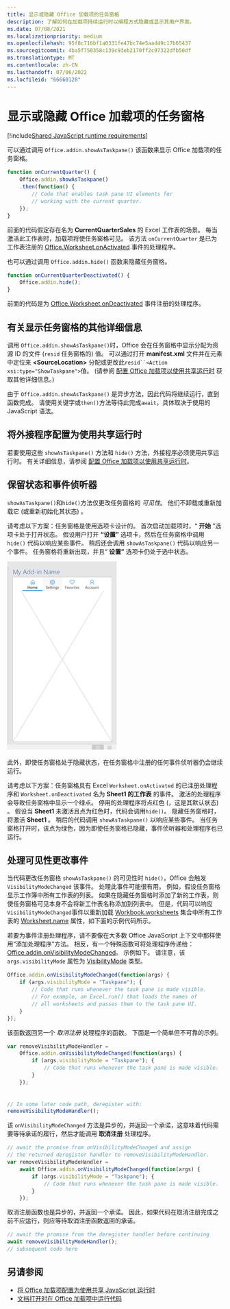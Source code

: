 ```yaml
---
title: 显示或隐藏 Office 加载项的任务窗格
description: 了解如何在加载项持续运行时以编程方式隐藏或显示其用户界面。
ms.date: 07/08/2021
ms.localizationpriority: medium
ms.openlocfilehash: 95f8c716bf1a0331fe47bc74e5aad49c17b65437
ms.sourcegitcommit: 4ba5f750358c139c93eb2170ff2c97322dfb50df
ms.translationtype: MT
ms.contentlocale: zh-CN
ms.lasthandoff: 07/06/2022
ms.locfileid: "66660128"
---
```

# <a name="show-or-hide-the-task-pane-of-your-office-add-in"></a>显示或隐藏 Office 加载项的任务窗格

[!include[Shared JavaScript runtime requirements](../includes/shared-runtime-requirements-note.md)]

可以通过调用 `Office.addin.showAsTaskpane()` 该函数来显示 Office 加载项的任务窗格。

```javascript
function onCurrentQuarter() {
    Office.addin.showAsTaskpane()
    .then(function() {
        // Code that enables task pane UI elements for
        // working with the current quarter.
    });
}
```

前面的代码假定存在名为 **CurrentQuarterSales** 的 Excel 工作表的场景。 每当激活此工作表时，加载项将使任务窗格可见。 该方法 `onCurrentQuarter` 是已为工作表注册的 [Office.Worksheet.onActivated](/javascript/api/excel/excel.worksheet?view=excel-js-preview&preserve-view=true#excel-excel-worksheet-onactivated-member) 事件的处理程序。

也可以通过调用 `Office.addin.hide()` 函数来隐藏任务窗格。

```javascript
function onCurrentQuarterDeactivated() {
    Office.addin.hide();
}
```

前面的代码是为 [Office.Worksheet.onDeactivated](/javascript/api/excel/excel.worksheet?view=excel-js-preview&preserve-view=true#excel-excel-worksheet-ondeactivated-member) 事件注册的处理程序。

## <a name="additional-details-on-showing-the-task-pane"></a>有关显示任务窗格的其他详细信息

调用 `Office.addin.showAsTaskpane()`时，Office 会在任务窗格中显示分配为资源 ID 的文件 (`resid` 任务窗格的) 值。 可以通过打开 **manifest.xml** 文件并在元素中定位来 **\<SourceLocation\>** 分配或更改此`resid``<Action xsi:type="ShowTaskpane">`值。
 (请参阅 [配置 Office 加载项以使用共享运行时](configure-your-add-in-to-use-a-shared-runtime.md) 获取其他详细信息。) 

由于 `Office.addin.showAsTaskpane()` 是异步方法，因此代码将继续运行，直到函数完成。 请使用关键字或`then()`方法等待此完成`await`，具体取决于使用的 JavaScript 语法。

## <a name="configure-your-add-in-to-use-the-shared-runtime"></a>将外接程序配置为使用共享运行时

若要使用这些 `showAsTaskpane()` 方法和 `hide()` 方法，外接程序必须使用共享运行时。 有关详细信息，请参阅 [配置 Office 加载项以使用共享运行时](configure-your-add-in-to-use-a-shared-runtime.md)。

## <a name="preservation-of-state-and-event-listeners"></a>保留状态和事件侦听器

`showAsTaskpane()`和`hide()`方法仅更改任务窗格的 *可见性*。 他们不卸载或重新加载它 (或重新初始化其状态) 。

请考虑以下方案：任务窗格是使用选项卡设计的。 首次启动加载项时，“ **开始** ”选项卡处于打开状态。 假设用户打开 **“设置”** 选项卡，然后在任务窗格中调用 `hide()` 代码以响应某些事件。 稍后还会调用 `showAsTaskpane()` 代码以响应另一个事件。 任务窗格将重新出现，并且“ **设置”** 选项卡仍处于选中状态。

![任务窗格的屏幕截图，其中包含四个标签为“开始”、“设置”、“收藏夹”和“帐户”的选项卡。](../images/TaskpaneWithTabs.png)

此外，即使任务窗格处于隐藏状态，在任务窗格中注册的任何事件侦听器仍会继续运行。

请考虑以下方案：任务窗格具有 Excel `Worksheet.onActivated` 的已注册处理程序和 `Worksheet.onDeactivated` 名为 **Sheet1 的工作表** 的事件。 激活的处理程序会导致任务窗格中显示一个绿点。 停用的处理程序将点红色 (，这是其默认状态) 。 假设当 **Sheet1** 未激活且点为红色时，代码会调用`hide()`。 隐藏任务窗格时，将激活 **Sheet1** 。 稍后的代码调用 `showAsTaskpane()` 以响应某些事件。 当任务窗格打开时，该点为绿色，因为即使任务窗格已隐藏，事件侦听器和处理程序也已运行。

## <a name="handle-the-visibility-changed-event"></a>处理可见性更改事件

当代码更改任务窗格 `showAsTaskpane()` 的可见性时 `hide()`，Office 会触发 `VisibilityModeChanged` 该事件。 处理此事件可能很有用。 例如，假设任务窗格显示工作簿中所有工作表的列表。 如果在隐藏任务窗格时添加了新的工作表，则使任务窗格可见本身不会将新工作表名称添加到列表中。 但是，代码可以响应`VisibilityModeChanged`事件以重新加载 [Workbook.worksheets](/javascript/api/excel/excel.workbook#excel-excel-workbook-worksheets-member) 集合中所有工作表的 [Worksheet.name](/javascript/api/excel/excel.worksheet#excel-excel-worksheet-name-member) 属性，如下面的示例代码所示。

若要为事件注册处理程序，请不要像在大多数 Office JavaScript 上下文中那样使用“添加处理程序”方法。 相反，有一个特殊函数可将处理程序传递给： [Office.addin.onVisibilityModeChanged](/javascript/api/office/office.addin#office-office-addin-onvisibilitymodechanged-member(1))。 示例如下。 请注意，该 `args.visibilityMode` 属性为 [VisibilityMode](/javascript/api/office/office.visibilitymode) 类型。

```javascript
Office.addin.onVisibilityModeChanged(function(args) {
    if (args.visibilityMode = "Taskpane"); {
        // Code that runs whenever the task pane is made visible.
        // For example, an Excel.run() that loads the names of
        // all worksheets and passes them to the task pane UI.
    }
});
```

该函数返回另一个 *取消注册* 处理程序的函数。 下面是一个简单但不可靠的示例。

```javascript
var removeVisibilityModeHandler =
    Office.addin.onVisibilityModeChanged(function(args) {
        if (args.visibilityMode = "Taskpane"); {
            // Code that runs whenever the task pane is made visible.
        }
    });


// In some later code path, deregister with:
removeVisibilityModeHandler();
```

该 `onVisibilityModeChanged` 方法是异步的，并返回一个承诺，这意味着代码需要等待承诺的履行，然后才能调用 **取消注册** 处理程序。

```javascript
// await the promise from onVisibilityModeChanged and assign
// the returned deregister handler to removeVisibilityModeHandler.
var removeVisibilityModeHandler =
    await Office.addin.onVisibilityModeChanged(function(args) {
        if (args.visibilityMode = "Taskpane"); {
            // Code that runs whenever the task pane is made visible.
        }
    });
```

取消注册函数也是异步的，并返回一个承诺。 因此，如果代码在取消注册完成之前不应运行，则应等待取消注册函数返回的承诺。

```javascript
// await the promise from the deregister handler before continuing
await removeVisibilityModeHandler();
// subsequent code here
```

## <a name="see-also"></a>另请参阅

- [将 Office 加载项配置为使用共享 JavaScript 运行时](configure-your-add-in-to-use-a-shared-runtime.md)
- [文档打开时在 Office 加载项中运行代码](run-code-on-document-open.md)
